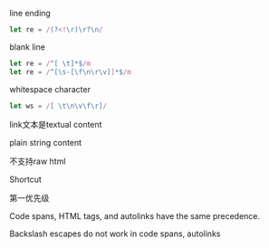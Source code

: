 line ending

```javascript
let re = /(?<!\r)\r?\n/
```

blank line

```js
let re = /^[ \t]*$/m
let re = /^[\s-[\f\n\r\v]]*$/m
```

whitespace character

```js
let ws = /[ \t\n\v\f\r]/
```

link文本是textual content

plain string content

不支持raw html

Shortcut

第一优先级

Code spans, HTML tags, and autolinks have the same precedence. 

Backslash escapes do not work in code spans, autolinks


